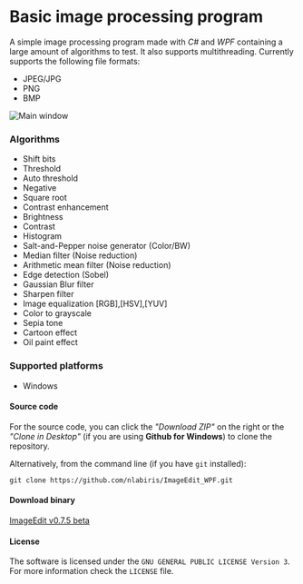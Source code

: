 # Basic image processing program

A simple image processing program made with *C#* and *WPF* containing a large amount of algorithms to test. It also supports multithreading.
Currently supports the following file formats:

- JPEG/JPG
- PNG
- BMP

![Main window](https://i.imgur.com/7Ix6iXH.png)

### Algorithms

- Shift bits
- Threshold
- Auto threshold
- Negative
- Square root
- Contrast enhancement
- Brightness
- Contrast
- Histogram
- Salt-and-Pepper noise generator (Color/BW)
- Median filter (Noise reduction)
- Arithmetic mean filter (Noise reduction)
- Edge detection (Sobel)
- Gaussian Blur filter
- Sharpen filter
- Image equalization [RGB],[HSV],[YUV]
- Color to grayscale
- Sepia tone
- Cartoon effect
- Oil paint effect

### Supported platforms

- Windows

#### Source code

For the source code, you can click the *"Download ZIP"* on the right or the *"Clone in Desktop"* (if you are using  **Github for Windows**) to clone the repository.

Alternatively, from the command line (if you have `git` installed):
```
git clone https://github.com/nlabiris/ImageEdit_WPF.git
```

#### Download binary

[ImageEdit v0.7.5 beta](https://github.com/nlabiris/ImageEdit_WPF/blob/master/ImageEdit_WPF/bin/Release/ImageEdit_v0.7.5_beta.rar?raw=true)


#### License

The software is licensed under the `GNU GENERAL PUBLIC LICENSE Version 3`. For more information check the `LICENSE` file.
